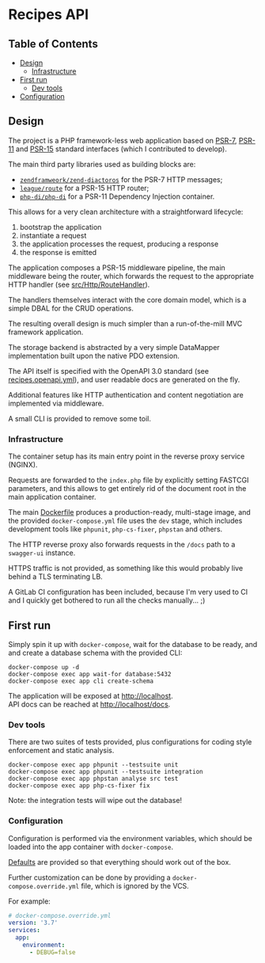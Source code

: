 # Recipes API

## Table of Contents

- [Design](#design)
  - [Infrastructure](#infrastructure)
- [First run](#first-run)
  - [Dev tools](#dev-tools)
- [Configuration](#configuration)

## Design

The project is a PHP framework-less web application based on [PSR-7](https://www.php-fig.org/psr/psr-7/), [PSR-11](https://www.php-fig.org/psr/psr-11/) and [PSR-15](https://www.php-fig.org/psr/psr-15/) standard interfaces (which I contributed to develop).

The main third party libraries used as building blocks are:
- [`zendframweork/zend-diactoros`](https://github.com/zendframework/zend-diactoros) for the PSR-7 HTTP messages;
- [`league/route`](https://github.com/thephpleague/route) for a PSR-15 HTTP router;
- [`php-di/php-di`](https://github.com/PHP-DI/PHP-DI) for a PSR-11 Dependency Injection container.

This allows for a very clean architecture with a straightforward lifecycle:
1. bootstrap the application
2. instantiate a request
3. the application processes the request, producing a response
4. the response is emitted

The application composes a PSR-15 middleware pipeline, the main middleware being the router, which forwards the request to the appropriate HTTP handler (see [src/Http/RouteHandler](src/Http/RouteHandler)).

The handlers themselves interact with the core domain model, which is a simple DBAL for the CRUD operations.

The resulting overall design is much simpler than a run-of-the-mill MVC framework application.

The storage backend is abstracted by a very simple DataMapper implementation built upon the native PDO extension.

The API itself is specified with the OpenAPI 3.0 standard (see [recipes.openapi.yml](docs/recipes.openapi.yml)), and user readable docs are generated on the fly.

Additional features like HTTP authentication and content negotiation are implemented via middleware.

A small CLI is provided to remove some toil.

### Infrastructure

The container setup has its main entry point in the reverse proxy service (NGINX).

Requests are forwarded to the `index.php` file by explicitly setting FASTCGI parameters, and this allows to get entirely rid of the document root in the main application container.

The main [Dockerfile](Dockerfile) produces a production-ready, multi-stage image, and the provided `docker-compose.yml` file uses the `dev` stage, which includes development tools like `phpunit`, `php-cs-fixer`, `phpstan` and others.

The HTTP reverse proxy also forwards requests in the `/docs` path to a `swagger-ui` instance. 

HTTPS traffic is not provided, as something like this would probably live behind a TLS terminating LB.

A GitLab CI configuration has been included, because I'm very used to CI and I quickly get bothered to run all the checks manually... ;)


## First run

Simply spin it up with `docker-compose`, wait for the database to be ready, and and create a database schema with the provided CLI:

```
docker-compose up -d
docker-compose exec app wait-for database:5432
docker-compose exec app cli create-schema
```

The application will be exposed at [http://localhost](http://localhost).  
API docs can be reached at [http://localhost/docs](http://localhost/docs).

### Dev tools

There are two suites of tests provided, plus configurations for coding style enforcement and static analysis.

```
docker-compose exec app phpunit --testsuite unit
docker-compose exec app phpunit --testsuite integration
docker-compose exec app phpstan analyse src test
docker-compose exec app php-cs-fixer fix
```

Note: the integration tests will wipe out the database!

### Configuration

Configuration is performed via the environment variables, which should be loaded into the app container with `docker-compose`.

[Defaults](.env.example) are provided so that everything should work out of the box.

Further customization can be done by providing a `docker-compose.override.yml` file, which is ignored by the VCS.

For example:
```yaml
# docker-compose.override.yml
version: '3.7'
services:
  app:
    environment:
      - DEBUG=false
```
